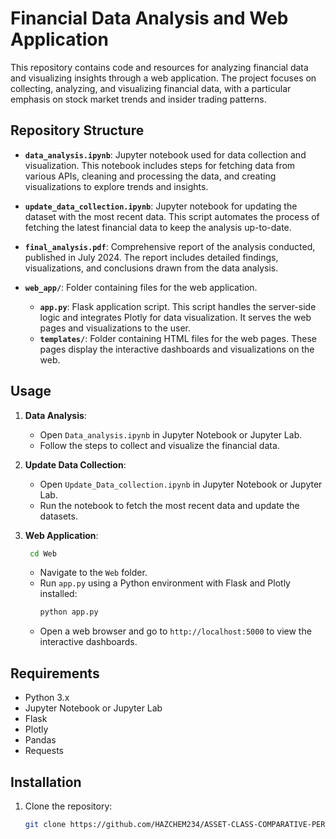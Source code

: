 # Financial Data Analysis and Web Application

This repository contains code and resources for analyzing financial data and visualizing insights through a web application. The project focuses on collecting, analyzing, and visualizing financial data, with a particular emphasis on stock market trends and insider trading patterns.

## Repository Structure

- **`data_analysis.ipynb`**: Jupyter notebook used for data collection and visualization. This notebook includes steps for fetching data from various APIs, cleaning and processing the data, and creating visualizations to explore trends and insights.
  
- **`update_data_collection.ipynb`**: Jupyter notebook for updating the dataset with the most recent data. This script automates the process of fetching the latest financial data to keep the analysis up-to-date.

- **`final_analysis.pdf`**: Comprehensive report of the analysis conducted, published in July 2024. The report includes detailed findings, visualizations, and conclusions drawn from the data analysis.

- **`web_app/`**: Folder containing files for the web application.
  - **`app.py`**: Flask application script. This script handles the server-side logic and integrates Plotly for data visualization. It serves the web pages and visualizations to the user.
  - **`templates/`**: Folder containing HTML files for the web pages. These pages display the interactive dashboards and visualizations on the web.

## Usage

1. **Data Analysis**:
   - Open `Data_analysis.ipynb` in Jupyter Notebook or Jupyter Lab.
   - Follow the steps to collect and visualize the financial data.

2. **Update Data Collection**:
   - Open `Update_Data_collection.ipynb` in Jupyter Notebook or Jupyter Lab.
   - Run the notebook to fetch the most recent data and update the datasets.

3. **Web Application**:
    ```bash
     cd Web
     ```
   - Navigate to the `Web` folder.
   - Run `app.py` using a Python environment with Flask and Plotly installed:
     ```bash
     python app.py
     ```
   - Open a web browser and go to `http://localhost:5000` to view the interactive dashboards.

## Requirements

- Python 3.x
- Jupyter Notebook or Jupyter Lab
- Flask
- Plotly
- Pandas
- Requests

## Installation

1. Clone the repository:
   ```bash
   git clone https://github.com/HAZCHEM234/ASSET-CLASS-COMPARATIVE-PERFORMANCE-ANALYSIS
